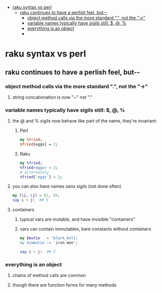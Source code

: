 - [raku syntax vs perl](#orged9b2db)
  - [raku continues to have a perlish feel, but--](#org471fa82)
    - [object method calls via the more standard ".", not the "->"](#orgcd088f6)
    - [variable names typically have sigils still: $, @, %](#orge80b888)
    - [everything is an object](#org2657095)
    - [](#org3cb112e)


<a id="orged9b2db"></a>

# raku syntax vs perl


<a id="org471fa82"></a>

## raku continues to have a perlish feel, but--


<a id="orgcd088f6"></a>

### object method calls via the more standard ".", not the "->"

1.  string concationation is now "~" not "."


<a id="orge80b888"></a>

### variable names typically have sigils still: $, @, %

1.  the @ and % sigils now behave like part of the name, they're invariant:

    1.  Perl
    
        ```perl
        my %fried;
        $fried{eggs} = 2;
        ```
    
    2.  Raku
    
        ```raku
        my %fried;
        %fried<eggs> = 2;
        # alternately
        %fried{'eggs'} = 2;
        ```

2.  you can also have names sans sigils (not done often)

    ```raku
    my (\i, \j) = (2, 3);
    say i + j:  ## 5
    ```

3.  containers

    1.  typical vars are mutable, and have invisible "containers"
    
    2.  vars can contain immutables, bare constants without containers
    
        ```raku
        my $mutie   = 'black_bolt;
        my $immutie := 'iron man';
        
        say i + j:  ## 5
        ```


<a id="org2657095"></a>

### everything is an object

1.  chains of method calls are common

2.  though there are function forms for many methods


<a id="org3cb112e"></a>

###
